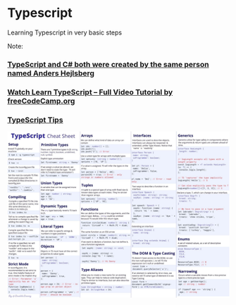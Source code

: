 # Typescript

Learning Typescript in very basic steps

Note:

### [TypeScript and C# both were created by the same person named Anders Hejlsberg](https://dev.to/destrodevshow/typescript-and-c-both-created-by-the-same-person-named-anders-hejlsberg-42g4)


### [Watch Learn TypeScript – Full Video Tutorial by freeCodeCamp.org](https://www.youtube.com/watch?v=30LWjhZzg50) 

### [TypeScript Tips](https://www.totaltypescript.com/tips)



![TypeScript Cheetsheet](typescript.jpeg)